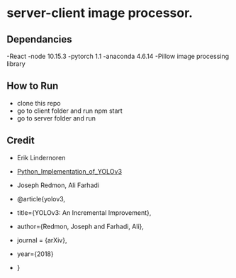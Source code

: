 # server-client image processor.

## Dependancies
-React
-node 10.15.3
-pytorch 1.1
-anaconda 4.6.14
-Pillow image processing library

## How to Run
- clone this repo
- go to client folder and run npm start
- go to server folder and run 



## Credit
- Erik Lindernoren
- [Python_Implementation_of_YOLOv3](https://github.com/eriklindernoren/PyTorch-YOLOv3/blob/master/README.md)

- Joseph Redmon, Ali Farhadi 
- @article{yolov3,
-   title={YOLOv3: An Incremental Improvement},
-   author={Redmon, Joseph and Farhadi, Ali},
-   journal = {arXiv},
-   year={2018}
- }


